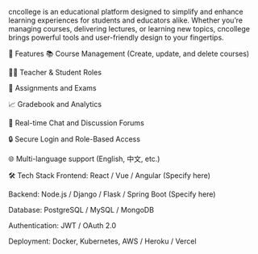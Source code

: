 cncollege is an educational platform designed to simplify and enhance learning experiences for students and educators alike. Whether you’re managing courses, delivering lectures, or learning new topics, cncollege brings powerful tools and user-friendly design to your fingertips.

🚀 Features
📚 Course Management (Create, update, and delete courses)

👨‍🏫 Teacher & Student Roles

📝 Assignments and Exams

📈 Gradebook and Analytics

💬 Real-time Chat and Discussion Forums

🔒 Secure Login and Role-Based Access

🌐 Multi-language support (English, 中文, etc.)

🛠️ Tech Stack
Frontend: React / Vue / Angular (Specify here)

Backend: Node.js / Django / Flask / Spring Boot (Specify here)

Database: PostgreSQL / MySQL / MongoDB

Authentication: JWT / OAuth 2.0

Deployment: Docker, Kubernetes, AWS / Heroku / Vercel
